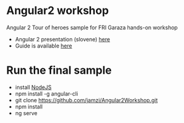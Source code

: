 # Angular2 workshop
Angular 2 Tour of heroes sample for FRI Garaza hands-on workshop

* Angular 2 presentation (slovene) [here](https://docs.google.com/presentation/d/1tkJnh0PmF3lZWG_AT1CGDbLAKPhQyOO2ohUUYDM5pHc/edit?usp=sharing)  
* Guide is available [here](https://github.com/jamzi/Angular2Workshop/blob/master/GETTING_STARTED.md)

# Run the final sample 
* install [NodeJS](https://nodejs.org/en/)
* npm install -g angular-cli
* git clone https://github.com/jamzi/Angular2Workshop.git
* npm install 
* ng serve